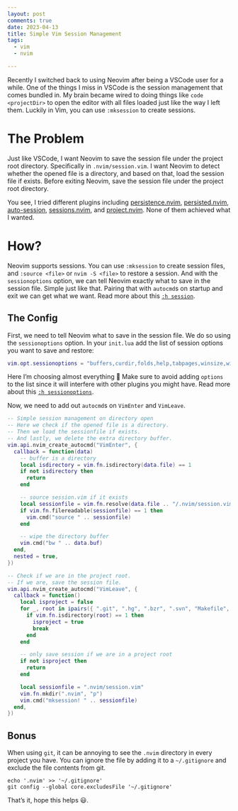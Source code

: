 ```yaml
---
layout: post
comments: true
date: 2023-04-13
title: Simple Vim Session Management
tags:
  - vim
  - nvim

---
```


Recently I switched back to using Neovim after being a VSCode user for a while. One of the things I miss in VSCode is the session management that comes bundled in. My brain became wired to doing things like `code <projectDir>` to open the editor with all files loaded just like the way I left them. Luckily in Vim, you can use `:mksession` to create sessions.


# The Problem


Just like VSCode, I want Neovim to save the session file under the project root directory. Specifically in `.nvim/session.vim`. I want Neovim to detect whether the opened file is a directory, and based on that, load the session file if exists. Before exiting Neovim, save the session file under the project root directory.


You see, I tried different plugins including [persistence.nvim](https://github.com/folke/persistence.nvim), [persisted.nvim](https://github.com/olimorris/persisted.nvim), [auto-session](https://github.com/rmagatti/auto-session), [sessions.nvim](https://github.com/natecraddock/sessions.nvim), and [project.nvim](https://github.com/ahmedkhalf/project.nvim). None of them achieved what I wanted.


# How?


Neovim supports sessions. You can use `:mksession` to create session files, and `:source <file>` or `nvim -S <file>` to restore a session. And with the `sessionoptions` option, we can tell Neovim exactly what to save in the session file. Simple just like that. Pairing that with `autocmd`s on startup and exit we can get what we want. Read more about this [`:h session`](https://neovim.io/doc/user/usr_21.html#21.4).


## The Config


First, we need to tell Neovim what to save in the session file. We do so using the `sessionoptions` option. In your `init.lua` add the list of session options you want to save and restore:


```lua
vim.opt.sessionoptions = "buffers,curdir,folds,help,tabpages,winsize,winpos,terminal,localoptions"
```


Here I’m choosing almost everything 🙂 Make sure to avoid adding `options` to the list since it will interfere with other plugins you might have. Read more about this [`:h sessionoptions`](https://neovim.io/doc/user/options.html#'sessionoptions').


Now, we need to add out `autocmd`s on `VimEnter` and `VimLeave`. 


```lua
-- Simple session management on directory open
-- Here we check if the opened file is a directory.
-- Then we load the sessionfile if exists.
-- And lastly, we delete the extra directory buffer.
vim.api.nvim_create_autocmd("VimEnter", {
  callback = function(data)
    -- buffer is a directory
    local isdirectory = vim.fn.isdirectory(data.file) == 1
    if not isdirectory then
      return
    end

    -- source session.vim if it exists
    local sessionfile = vim.fn.resolve(data.file .. "/.nvim/session.vim")
    if vim.fn.filereadable(sessionfile) == 1 then
      vim.cmd("source " .. sessionfile)
    end

    -- wipe the directory buffer
    vim.cmd("bw " .. data.buf)
  end,
  nested = true,
})

-- Check if we are in the project root.
-- If we are, save the session file.
vim.api.nvim_create_autocmd("VimLeave", {
  callback = function()
    local isproject = false
    for _, root in ipairs({ ".git", ".hg", ".bzr", ".svn", "Makefile", "package.json", "go.mod" }) do
      if vim.fn.isdirectory(root) == 1 then
        isproject = true
        break
      end
    end

    -- only save session if we are in a project root
    if not isproject then
      return
    end

    local sessionfile = ".nvim/session.vim"
    vim.fn.mkdir(".nvim", "p")
    vim.cmd("mksession! " .. sessionfile)
  end,
})
```


## Bonus


When using `git`, it can be annoying to see the `.nvim` directory in every project you have. You can ignore the file by adding it to a `~/.gitignore` and exclude the file contents from git.


```shell
echo '.nvim' >> '~/.gitignore'
git config --global core.excludesFile '~/.gitignore'
```


That’s it, hope this helps 😃.


